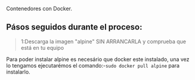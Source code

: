 Contenedores con Docker.

## Pásos seguidos durante el proceso:
>1:Descarga la imagen "alpine" SIN ARRANCARLA y comprueba que está en tu equipo

Para poder instalar alpine es necesário que docker este instalado, una vez lo tengamos ejecutarémos el comando:-`sudo docker pull alpine` para instalarlo.
